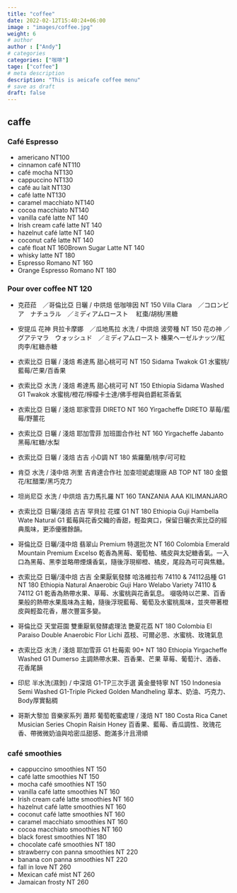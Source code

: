 ```yaml
---
title: "coffee"
date: 2022-02-12T15:40:24+06:00
image : "images/coffee.jpg"
weight: 6
# author
author : ["Andy"]
# categories
categories: ["咖啡"]
tage: ["coffee"]
# meta description
description: "This is aeicafe coffee menu"
# save as draft
draft: false
---
```


## caffe

###  Café Espresso

- americano NT100
- cinnamon café  NT110
- café mocha  NT130
- cappuccino  NT130
- café au lait  NT130
- café latte  NT130
- caramel macchiato  NT140
- cocoa macchiato  NT140
- vanilla café latte  NT 140
- Irish cream café latte  NT 140
- hazelnut café latte  NT 140
- coconut café latte  NT 140
- café float  NT 160Brown Sugar Latte  NT 140
- whisky latte  NT 180
- Espresso Romano NT 160
- Orange Espresso Romano  NT 180


###   Pour over coffee  NT 120


- 克菈菈　／哥倫比亞 日曬 / 中烘焙  低咖啡因 NT 150
Villa Clara　／コロンビア　ナチュラル　／ミディアムロースト　
紅棗/胡桃/黑糖

- 安提瓜 花神 貝拉卡摩娜　／瓜地馬拉 水洗 / 中烘焙  波旁種 NT 150
花の神 ／グアテマラ　ウォッシュド　／ミディアムロースト
榛果ヘーゼルナッツ/紅肉李/紅糖赤糖
 
- 衣索比亞 日曬 / 淺焙 希達馬 甜心桃可可  NT 150
Sidama Twakok G1 
水蜜桃/藍莓/芒果/百香果

- 衣索比亞 水洗 / 淺焙 希達馬 甜心桃可可  NT 150
Ethiopia Sidama Washed G1 Twakok
水蜜桃/橙花/檸檬卡士達/佛手柑與伯爵紅茶香氣

- 衣索比亞 日曬 / 淺焙 耶家雪菲 DIRETO  NT 160
Yirgacheffe DIRETO
草莓/藍莓/野薑花

- 衣索比亞 日曬 / 淺焙 耶加雪菲 加班圖合作社  NT 160 
Yirgacheffe Jabanto 
黑莓/紅糖/水梨

- 衣索比亞 日曬 / 淺焙 古吉 小D調 NT 180 
紫羅蘭/桃李/可可粒

- 肯亞 水洗 / 淺中焙 冽里 吉肯達合作社 加查坦妮處理廠 AB TOP   NT 180
金銀花/紅醋栗/黑巧克力

- 坦尚尼亞 水洗 / 中烘焙 吉力馬扎羅 NT 160
TANZANIA AAA KILIMANJARO

- 衣索比亞 日曬/淺焙 古吉 罕貝拉 花蝶  G1 NT 180
Ethiopia Guji Hambella Wate Natural G1
藍莓與花香交織的香甜，輕盈爽口，保留日曬衣索比亞的經典風味，更添優雅餘韻。

- 哥倫比亞 日曬/淺中焙 翡翠山 Premium 特選批次  NT 160
Colombia Emerald Mountain Premium Excelso
乾香為黑莓、葡萄柚、橘皮與太妃糖香氣。一入口為黑莓、黑李並略帶煙燻香氣，隨後浮現柳橙、橘皮，尾段為可可與焦糖。

- 衣索比亞 日曬/淺中焙  古吉 全果厭氧發酵 哈洛維拉布 74110 & 74112品種 G1  NT 180 
Ethiopia Natural Anaerobic Guji Haro Welabo Variety 74110 & 74112 G1 
乾香為熱帶水果、草莓、水蜜桃與花香氣息。
啜吸時以芒果、百香果般的熱帶水果風味為主軸，隨後浮現藍莓、葡萄及水蜜桃風味，並夾帶著橙皮與輕盈花香，層次豐富多變。

- 哥倫比亞 天堂莊園 雙重厭氧發酵處理法  艷夏花荔   NT 180 
Colombia El Paraiso Double Anaerobic  Flor Lichi
荔枝、可爾必思、水蜜桃、玫瑰氣息

- 衣索比亞  水洗 / 淺焙 耶加雪菲  G1 杜莓索 90+  NT 180 
Ethiopia Yirgacheffe Washed G1 Dumerso 
主調熱帶水果、百香果、芒果
草莓、葡萄汁、酒香、花香尾韻

- 印尼 半水洗(濕剝) / 中深焙 G1-TP三次手選 黃金曼特寧  NT 150
Indonesia Semi Washed G1-Triple Picked Golden Mandheling 
草本、奶油、巧克力、Body厚實黏稠

- 哥斯大黎加 音樂家系列 蕭邦 葡萄乾蜜處理 / 淺焙  NT 180 
Costa Rica Canet Musician Series Chopin Raisin Honey 
百香果、藍莓、香瓜調性、玫瑰花香、帶微微奶油與哈密瓜甜感、飽滿多汁且滑順 

### café smoothies　


- cappuccino smoothies  NT 150
- café latte smoothies  NT 150
- mocha café smoothies  NT 150
- vanilla café latte smoothies  NT 160
- Irish cream café latte smoothies  NT 160
- hazelnut café latte smoothies  NT 160
- coconut café latte smoothies   NT 160
- caramel macchiato smoothies  NT 160
- cocoa macchiato smoothies  NT 160
- black forest smoothies  NT 180
- chocolate café smoothies  NT 180
- strawberry con panna smoothies  NT 220
- banana con panna smoothies  NT 220
- fall in love  NT 260
- Mexican café mist  NT 260
- Jamaican frosty  NT 260